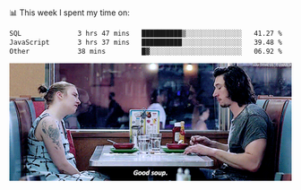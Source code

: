 📊 This week I spent my time on:
<!--START_SECTION:waka-->

```text
SQL              3 hrs 47 mins   ██████████▒░░░░░░░░░░░░░░   41.27 %
JavaScript       3 hrs 37 mins   ██████████░░░░░░░░░░░░░░░   39.48 %
Other            38 mins         █▓░░░░░░░░░░░░░░░░░░░░░░░   06.92 %
```

<!--END_SECTION:waka-->


![](goodSoup.gif)
